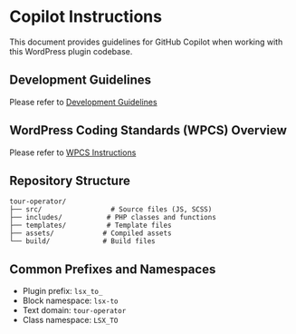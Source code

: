 # Copilot Instructions

This document provides guidelines for GitHub Copilot when working with this WordPress plugin codebase.

## Development Guidelines
Please refer to [Development Guidelines](copilot-development-guidelines.md)

## WordPress Coding Standards (WPCS) Overview
Please refer to [WPCS Instructions](copilot-wpcs.md)

## Repository Structure
```
tour-operator/
├── src/                 # Source files (JS, SCSS)
├── includes/           # PHP classes and functions
├── templates/          # Template files
├── assets/            # Compiled assets
└── build/             # Build files
```

## Common Prefixes and Namespaces

- Plugin prefix: `lsx_to_`
- Block namespace: `lsx-to`
- Text domain: `tour-operator`
- Class namespace: `LSX_TO`